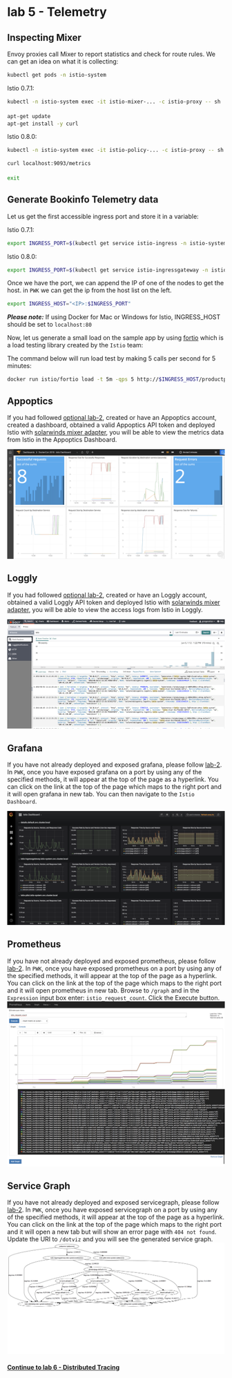 # lab 5 - Telemetry


## Inspecting Mixer

Envoy proxies call Mixer to report statistics and check for route rules. We can get an idea on what it is collecting:

```sh
kubectl get pods -n istio-system
```

Istio 0.7.1:
```sh
kubectl -n istio-system exec -it istio-mixer-... -c istio-proxy -- sh

apt-get update
apt-get install -y curl
```

Istio 0.8.0:
```sh
kubectl -n istio-system exec -it istio-policy-... -c istio-proxy -- sh
```

```sh
curl localhost:9093/metrics

exit
```

## Generate Bookinfo Telemetry data

Let us get the first accessible ingress port and store it in a variable:

Istio 0.7.1:
```sh
export INGRESS_PORT=$(kubectl get service istio-ingress -n istio-system --template='{{(index .spec.ports 0).nodePort}}')
```

Istio 0.8.0:
```sh
export INGRESS_PORT=$(kubectl get service istio-ingressgateway -n istio-system --template='{{(index .spec.ports 0).nodePort}}')
```

Once we have the port, we can append the IP of one of the nodes to get the host. in `PWK` we can get the ip from the host list on the left.
```sh
export INGRESS_HOST="<IP>:$INGRESS_PORT"
```

***Please note:*** If using Docker for Mac or Windows for Istio, INGRESS_HOST should be set to `localhost:80`

Now, let us generate a small load on the sample app by using [fortio](https://github.com/istio/fortio) which is a load testing library created by the `Istio` team:

The command below will run load test by making 5 calls per second for 5 minutes:
```sh
docker run istio/fortio load -t 5m -qps 5 http://$INGRESS_HOST/productpage
```

## Appoptics
If you had followed [optional lab-2](../lab-2/optional.md), created or have an Appoptics account, created a dashboard, obtained a valid Appoptics API token and deployed Istio with [solarwinds mixer adapter](https://github.com/solarwinds/istio-adapter), you will be able to view the metrics data from Istio in the Appoptics Dashboard.

![](img/AO_Dashboard.png)

## Loggly
If you had followed [optional lab-2](../lab-2/optional.md), created or have an Loggly account, obtained a valid Loggly API token and deployed Istio with [solarwinds mixer adapter](https://github.com/solarwinds/istio-adapter), you will be able to view the access logs from Istio in Loggly.

![](img/Loggly.png)


## Grafana

If you have not already deployed and exposed grafana, please follow [lab-2](../lab-2/README.md). 
In `PWK`, once you have exposed grafana on a port by using any of the specified methods, it will appear at the top of the page as a hyperlink. You can click on the link at the top of the page which maps to the right port and it will open grafana in new tab. You can then navigate to the `Istio Dashboard`.

![](img/Grafana_Istio_Dashboard.png)

## Prometheus
If you have not already deployed and exposed prometheus, please follow [lab-2](../lab-2/README.md). 
In `PWK`, once you have exposed prometheus on a port by using any of the specified methods, it will appear at the top of the page as a hyperlink. You can click on the link at the top of the page which maps to the right port and it will open prometheus in new tab. 
Browse to `/graph` and in the `Expression` input box enter: `istio_request_count`. Click the Execute button.
![](img/Prometheus.png)

## Service Graph

If you have not already deployed and exposed servicegraph, please follow [lab-2](../lab-2/README.md). 
In `PWK`, once you have exposed servicegraph on a port by using any of the specified methods, it will appear at the top of the page as a hyperlink. You can click on the link at the top of the page which maps to the right port and it will open a new tab but will show an error page with `404 not found`. 
Update the URI to `/dotviz` and you will see the generated service graph.
![](img/servicegraph.png)


#### [Continue to lab 6 - Distributed Tracing](../lab-6/README.md)

